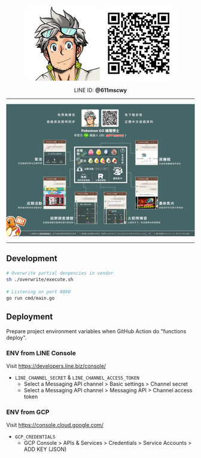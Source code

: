 <p align="center">
<img width="200" height="200" src="./doc/logo.png">
<img width="200" height="200" src="./doc/qrcode.png">
</p>

<p align="center">
LINE ID: <strong>@611mscwy</strong>
</p>

---

<p align="center">
<img src="./doc/features.png">
</p>

---

## Development

```sh
# Overwrite partial denpencies in vendor
sh ./overwrite/execute.sh

# Listening on port 8080
go run cmd/main.go
```

## Deployment

Prepare project environment variables when GitHub Action do "functions deploy".

### ENV from LINE Console

Visit https://developers.line.biz/console/

* `LINE_CHANNEL_SECRET` & `LINE_CHANNEL_ACCESS_TOKEN`
    * Select a Messaging API channel > Basic settings > Channel secret
    * Select a Messaging API channel > Messaging API > Channel access token

### ENV from GCP

Visit https://console.cloud.google.com/

* `GCP_CREDENTIALS`
    * GCP Console > APIs & Services > Credentials > Service Accounts > ADD KEY (JSON)
